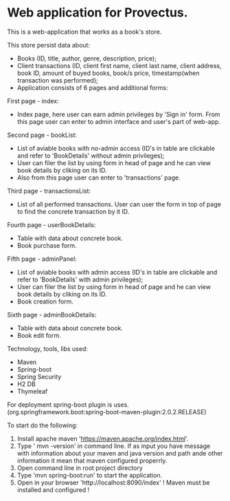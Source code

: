 # Web application for Provectus.

This is a web-application that works as a book's store. 

This store persist data about:
- Books (ID, title, author, genre, description, price);
- Client transactions (ID, client first name, client last name, client address, book ID, amount of buyed books, book/s price, timestamp(when transaction was performed);
- Application consists of 6 pages and additional forms:

First page - index:
- Index page, here user can earn admin privileges by 'Sign in' form. From this page user can enter to admin interface and user's part of web-app.

Second page - bookList:
- List of aviable books with no-admin access (ID's in table are clickable and refer to 'BookDetails' without admin privileges);
- User can filer the list by using form in head of page and he can view book details by cliking on its ID. 
- Also from this page user can enter to 'transactions' page.

Third page - transactionsList:
- List of all performed transactions. User can user the form in top of page to find the concrete transaction by it ID.

Fourth page - userBookDetails:
- Table with data about concrete book.
- Book purchase form.

Fifth page - adminPanel:
- List of aviable books with admin access (ID's in table are clickable and refer to 'BookDetails' with admin privileges);
- User can filer the list by using form in head of page and he can view book details by cliking on its ID. 
- Book creation form.

Sixth page - adminBookDetails: 
- Table with data about concrete book.
- Book edit form.

Technology, tools, libs used:
- Maven
- Spring-boot
- Spring Security
- H2 DB
- Thymeleaf

For deployment spring-boot plugin is uses. (org.springframework.boot:spring-boot-maven-plugin:2.0.2.RELEASE)

To start do the following:

1. Install apache maven 'https://maven.apache.org/index.html'.
2. Type ' mvn -version' in command line. If as input you have message with information about your maven and java version and path ande other information it mean that maven configured properrly.
3. Open command line in root project directory
4. Type 'mvn spring-boot:run' to start the application.
5. Open in your browser 'http://localhost:8090/index'
! Maven must be installed and configured !
